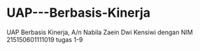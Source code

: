 # UAP---Berbasis-Kinerja
UAP Berbasis Kinerja, A/n Nabila Zaein Dwi Kensiwi dengan NIM 215150601111019
tugas 1-9

